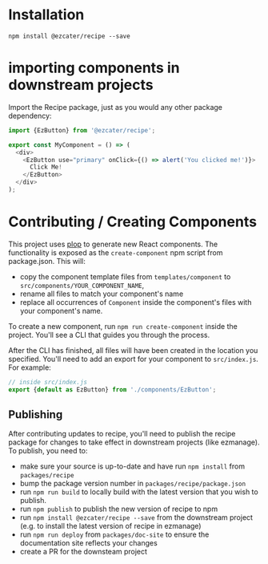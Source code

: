 # Installation

```
npm install @ezcater/recipe --save
```

# importing components in downstream projects

Import the Recipe package, just as you would any other package dependency:

```js
import {EzButton} from '@ezcater/recipe';

export const MyComponent = () => (
  <div>
    <EzButton use="primary" onClick={() => alert('You clicked me!')}>
      Click Me!
    </EzButton>
  </div>
);
```

# Contributing / Creating Components

This project uses [plop](https://www.npmjs.com/package/plop) to generate new React components. The functionality is exposed as the `create-component` npm script from package.json. This will:

* copy the component template files from `templates/component` to `src/components/YOUR_COMPONENT_NAME`,
* rename all files to match your component's name
* replace all occurrences of `Component` inside the component's files with your component's name.

To create a new component, run `npm run create-component` inside the project. You'll see a CLI that guides you through the process.

After the CLI has finished, all files will have been created in the location you specified. You'll need to add an export for your component to `src/index.js`. For example:

```js
// inside src/index.js
export {default as EzButton} from './components/EzButton';
```

## Publishing

After contributing updates to recipe, you'll need to publish the recipe package for changes to take effect in downstream projects (like ezmanage). To publish, you need to:

* make sure your source is up-to-date and have run `npm install` from `packages/recipe`
* bump the package version number in `packages/recipe/package.json`
* run `npm run build` to locally build with the latest version that you wish to publish.
* run `npm publish` to publish the new version of recipe to npm
* run `npm install @ezcater/recipe --save` from the downstream project (e.g. to install the latest version of recipe in ezmanage)
* run `npm run deploy` from `packages/doc-site` to ensure the documentation site reflects your changes
* create a PR for the downsteam project

